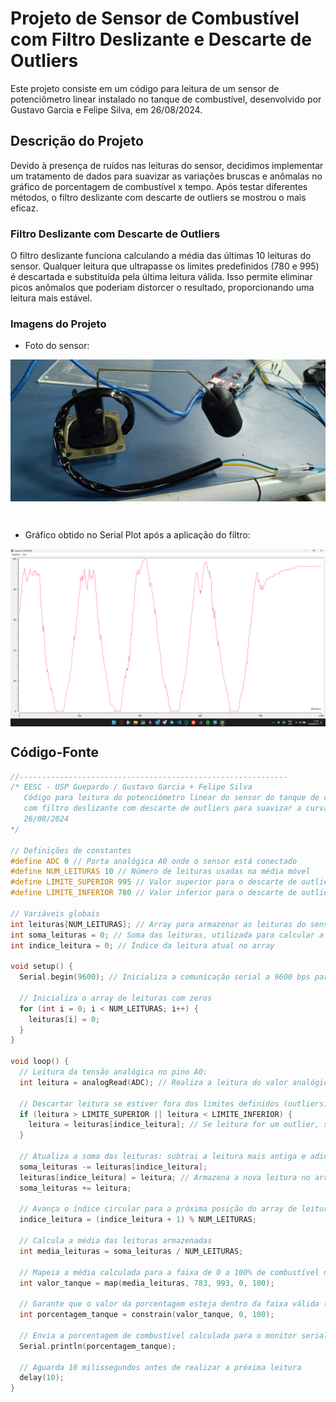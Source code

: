 # Projeto de Sensor de Combustível com Filtro Deslizante e Descarte de Outliers

Este projeto consiste em um código para leitura de um sensor de potenciômetro linear instalado no tanque de combustível, desenvolvido por Gustavo Garcia e Felipe Silva, em 26/08/2024.

## Descrição do Projeto

Devido à presença de ruídos nas leituras do sensor, decidimos implementar um tratamento de dados para suavizar as variações bruscas e anômalas no gráfico de porcentagem de combustível x tempo.
Após testar diferentes métodos, o filtro deslizante com descarte de outliers se mostrou o mais eficaz.

### Filtro Deslizante com Descarte de Outliers

O filtro deslizante funciona calculando a média das últimas 10 leituras do sensor. Qualquer leitura que ultrapasse os limites predefinidos (780 e 995) é descartada e substituída pela última leitura válida. 
Isso permite eliminar picos anômalos que poderiam distorcer o resultado, proporcionando uma leitura mais estável.

### Imagens do Projeto

- Foto do sensor:

<p align="center">
  <img src="sensor.jpg" alt="Sensor de Combustível" width="600" style="display: block; margin-left: auto; margin-right: auto;"/>
</p>

<br>

- Gráfico obtido no Serial Plot após a aplicação do filtro:

<p align="center">
  <img src="serialplot.png" alt="Foto do sensor funcionando no Serial Plot" width="600" style="display: block; margin-left: auto; margin-right: auto;"/>
</p>

## Código-Fonte

```cpp
//------------------------------------------------------------
/* EESC - USP Guepardo / Gustavo Garcia + Felipe Silva
   Código para leitura do potenciômetro linear do sensor do tanque de combustível usando um tratamento de dados
   com filtro deslizante com descarte de outliers para suavizar a curva do gráfico (porcentagem de combustível x tempo)
   26/08/2024
*/ 

// Definições de constantes
#define ADC 0 // Porta analógica A0 onde o sensor está conectado
#define NUM_LEITURAS 10 // Número de leituras usadas na média móvel
#define LIMITE_SUPERIOR 995 // Valor superior para o descarte de outliers
#define LIMITE_INFERIOR 780 // Valor inferior para o descarte de outliers

// Variáveis globais
int leituras[NUM_LEITURAS]; // Array para armazenar as leituras do sensor
int soma_leituras = 0; // Soma das leituras, utilizada para calcular a média
int indice_leitura = 0; // Índice da leitura atual no array

void setup() {
  Serial.begin(9600); // Inicializa a comunicação serial a 9600 bps para monitoramento

  // Inicializa o array de leituras com zeros
  for (int i = 0; i < NUM_LEITURAS; i++) {
    leituras[i] = 0;
  }
}

void loop() {
  // Leitura da tensão analógica no pino A0:
  int leitura = analogRead(ADC); // Realiza a leitura do valor analógico do sensor

  // Descartar leitura se estiver fora dos limites definidos (outliers)
  if (leitura > LIMITE_SUPERIOR || leitura < LIMITE_INFERIOR) {
    leitura = leituras[indice_leitura]; // Se leitura for um outlier, substitui pela última leitura válida
  }

  // Atualiza a soma das leituras: subtrai a leitura mais antiga e adiciona a nova leitura
  soma_leituras -= leituras[indice_leitura];
  leituras[indice_leitura] = leitura; // Armazena a nova leitura no array
  soma_leituras += leitura;

  // Avança o índice circular para a próxima posição do array de leituras
  indice_leitura = (indice_leitura + 1) % NUM_LEITURAS;

  // Calcula a média das leituras armazenadas
  int media_leituras = soma_leituras / NUM_LEITURAS;

  // Mapeia a média calculada para a faixa de 0 a 100% de combustível no tanque
  int valor_tanque = map(media_leituras, 783, 993, 0, 100);

  // Garante que o valor da porcentagem esteja dentro da faixa válida (0% a 100%)
  int porcentagem_tanque = constrain(valor_tanque, 0, 100);

  // Envia a porcentagem de combustível calculada para o monitor serial
  Serial.println(porcentagem_tanque);

  // Aguarda 10 milissegundos antes de realizar a próxima leitura
  delay(10);
}

